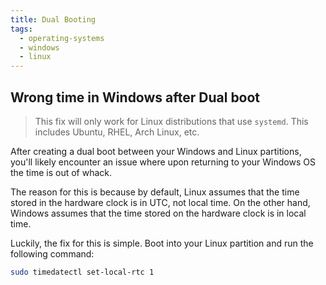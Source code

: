 ```yaml
---
title: Dual Booting
tags:
  - operating-systems
  - windows
  - linux
---
```

## Wrong time in Windows after Dual boot
>This fix will only work for Linux distributions that use `systemd`. This includes Ubuntu, RHEL, Arch Linux, etc.

After creating a dual boot between your Windows and Linux partitions, you'll likely encounter an issue where upon returning to your Windows OS the time is out of whack.

The reason for this is because by default, Linux assumes that the time stored in the hardware clock is in UTC, not local time. On the other hand, Windows assumes that the time stored on the hardware clock is in local time.

Luckily, the fix for this is simple. Boot into your Linux partition and run the following command:
```bash
sudo timedatectl set-local-rtc 1 
```